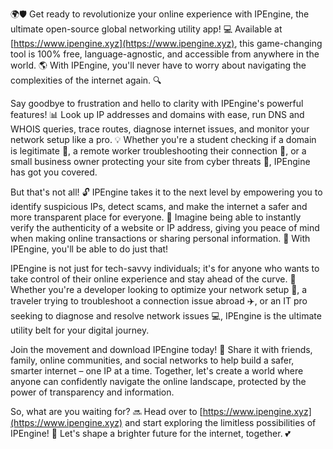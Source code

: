 🌍🛡️ Get ready to revolutionize your online experience with IPEngine, the ultimate open-source global networking utility app! 💻 Available at [https://www.ipengine.xyz](https://www.ipengine.xyz), this game-changing tool is 100% free, language-agnostic, and accessible from anywhere in the world. 🌎 With IPEngine, you'll never have to worry about navigating the complexities of the internet again. 🔍

Say goodbye to frustration and hello to clarity with IPEngine's powerful features! 📊 Look up IP addresses and domains with ease, run DNS and WHOIS queries, trace routes, diagnose internet issues, and monitor your network setup like a pro. 💡 Whether you're a student checking if a domain is legitimate 👀, a remote worker troubleshooting their connection 🏢, or a small business owner protecting your site from cyber threats 💸, IPEngine has got you covered.

But that's not all! 🔓 IPEngine takes it to the next level by empowering you to identify suspicious IPs, detect scams, and make the internet a safer and more transparent place for everyone. 🚨 Imagine being able to instantly verify the authenticity of a website or IP address, giving you peace of mind when making online transactions or sharing personal information. 💯 With IPEngine, you'll be able to do just that!

IPEngine is not just for tech-savvy individuals; it's for anyone who wants to take control of their online experience and stay ahead of the curve. 🚀 Whether you're a developer looking to optimize your network setup 🔧, a traveler trying to troubleshoot a connection issue abroad ✈️, or an IT pro seeking to diagnose and resolve network issues 💻, IPEngine is the ultimate utility belt for your digital journey.

Join the movement and download IPEngine today! 🎉 Share it with friends, family, online communities, and social networks to help build a safer, smarter internet – one IP at a time. Together, let's create a world where anyone can confidently navigate the online landscape, protected by the power of transparency and information.

So, what are you waiting for? 🔜 Head over to [https://www.ipengine.xyz](https://www.ipengine.xyz) and start exploring the limitless possibilities of IPEngine! 🚀 Let's shape a brighter future for the internet, together. 💕